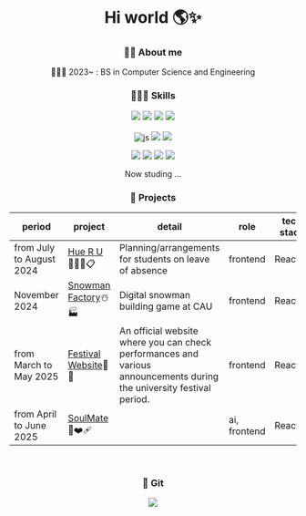 <div align=center>
  
# Hi world 🌎✨
### 🙇‍♀️ About me
📍🇰🇷 2023~ : BS in Computer Science and Engineering<br>

### 👩🏻‍💻 Skills
![](https://img.shields.io/badge/Python-14354C?style=for-the-badge&logo=python&logoColor=white)
![](https://img.shields.io/badge/C-00599C?style=for-the-badge&logo=c&logoColor=white)
![](https://img.shields.io/badge/C++-00599C?style=for-the-badge&logo=C%2B%2B&logoColor=white)
![](https://img.shields.io/badge/Java-ED8B00?style=for-the-badge&logo=openjdk&logoColor=white)<br><br>
![js](https://img.shields.io/badge/JavaScript-F7DF1E?style=for-the-badge&logo=JavaScript&logoColor=white)
![](https://img.shields.io/badge/HTML-FF45000?style=for-the-badge&logo=html5&logoColor=white)
![](https://img.shields.io/badge/CSS-239120?&style=for-the-badge&logo=css3&logoColor=white)


<img src="https://img.shields.io/badge/Node.js-339933?style=for-the-badge&logo=Node.js&logoColor=white">
<img src="https://img.shields.io/badge/React-61DAFB?style=for-the-badge&logo=React&logoColor=white">
<img src="https://img.shields.io/badge/Next.js-000000?style=for-the-badge&logo=Next.js&logoColor=white">
<img src="https://img.shields.io/badge/Typescript-3178C6?style=for-the-badge&logo=Typescript&logoColor=white"/>


Now studing ... 


### 🧤 Projects
| period | project | detail | role | tech stack |
| ------------ | ------------- | ------------- | ------------- | ------------- |
| from July to August 2024 | [Hue R U](https://github.com/Youth-is-the-best)👩🏼‍🎓📋  | Planning/arrangements for students on leave of absence | frontend | React.js |
| November 2024 | [Snowman Factory](https://github.com/Nune-ddine)☃️🏭  | Digital snowman building game at CAU | frontend | React.ts |
| from March to May 2025 | [Festival Website](https://github.com/LUCAUS2025/LUCAUS-client)🎉🛜 | An official website where you can check performances and various announcements during the university festival period. | frontend |React.ts|
| from April to June 2025 | [SoulMate](https://github.com/OpenKetchupSource)🧠❤️‍🩹 | | ai, frontend | React.ts |
<br>

### 🩶 Git
![](https://github-readme-stats.vercel.app/api?username=jungsunbeen&show_icons=true&theme=dracula)

</div>

<!--https://velog.io/@hippohami/Git-README-%EA%BE%B8%EB%AF%B8%EA%B8%B0-%EB%B1%83%EC%A7%80-%EB%AA%A8%EC%9D%8C-->
